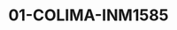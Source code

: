 ---
title: 01-COLIMA-INM1585
image: /v1543919832/viterbo/01-COLIMA-INM1585.jpg
brand: inmaculada
layout: vestito
---